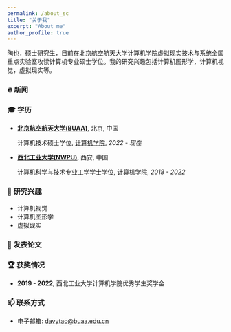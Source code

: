 ```yaml
---
permalink: /about_sc
title: "关于我"
excerpt: "About me"
author_profile: true
---
```


陶也，硕士研究生，目前在北京航空航天大学计算机学院虚拟现实技术与系统全国重点实验室攻读计算机专业硕士学位。我的研究兴趣包括计算机图形学，计算机视觉，虚拟现实等。

### 🔥 新闻


### 🎓 学历
- **[北京航空航天大学(BUAA)](https://buaa.edu.cn/)**, 北京, 中国
  
  计算机技术硕士学位, [计算机学院](http://scse.buaa.edu.cn/), *2022 - 现在*
- **[西北工业大学(NWPU)](https://www.nwpu.edu.cn/)**, 西安, 中国
  
  计算机科学与技术专业工学学士学位, [计算机学院](https://jsj.nwpu.edu.cn/), *2018 - 2022*


### 🔭 研究兴趣
- 计算机视觉
- 计算机图形学
- 虚拟现实

### 📖 发表论文


### 🏆 获奖情况
- **2019 - 2022**, 西北工业大学计算机学院优秀学生奖学金

### 📫 联系方式
- 电子邮箱: [davytao@buaa.edu.cn](mailto:davytao@buaa.edu.cn)
